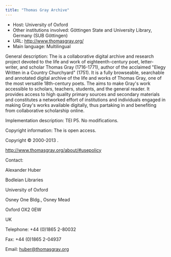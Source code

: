 ```yaml
---
title: "Thomas Gray Archive"
---
```





* Host: University of Oxford
* Other institutions involved:
 Göttingen State and University
 Library, Germany (SUB Göttingen)
* URL: <http://www.thomasgray.org/>
* Main language: Multilingual



General description: The is a
 collaborative digital archive and research project devoted to
 the life and work of eighteenth-century poet, letter-writer,
 and scholar Thomas Gray (1716-1771), author of the acclaimed
 "Elegy Written in a Country Churchyard" (1751). It is a fully
 browseable, searchable and annotated digital archive of the
 life and works of Thomas Gray, one of the most versatile
 18th-century poets. The aims to make
 Gray's work accessible to scholars, teachers, students, and
 the general reader. It provides access to high quality
 primary sources and secondary materials and constitutes a
 networked effort of institutions and individuals engaged in
 making Gray's works available digitally, thus partaking in
 and benefiting from collaborative scholarship online.



Implementation description:
 TEI P5. No modifications.



Copyright information: The is open
 access.
 
 Copyright © 2000-2013 .
 
 http://www.thomasgray.org/about/#usepolicy



Contact:
 



Alexander Huber


Bodleian Libraries
 
 University of Oxford
 
 Osney One Bldg., Osney Mead
 
 Oxford OX2 0EW
 
 UK



Telephone: +44 (0)1865 2-80032



Fax: +44 (0)1865 2-04937



Email: [huber@thomasgray.org](mailto:huber@thomasgray.org)





